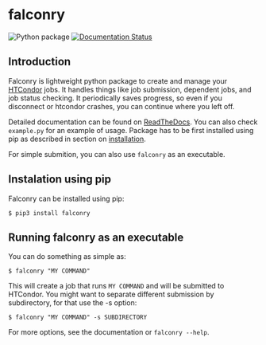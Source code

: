 # falconry

![Python package](https://github.com/fnechans/falconry/workflows/Python%20package/badge.svg)
[![Documentation Status](https://readthedocs.org/projects/falconry/badge/?version=latest)](https://falconry.readthedocs.io/en/latest/?badge=latest)

## Introduction

Falconry is lightweight python package to create and manage your [HTCondor](https://github.com/htcondor/) jobs.
It handles things like job submission, dependent jobs, and job status checking. It periodically saves progress,
so even if you disconnect or htcondor crashes, you can continue where you left off.

Detailed documentation can be found on [ReadTheDocs](https://falconry.readthedocs.io/en/latest/index.html). You can also check `example.py` for an example of usage. Package has to be first installed using pip as described in section on [installation](#installation-using-pip).

For simple submition, you can also use `falconry` as an executable.

## Instalation using pip

Falconry can be installed using pip:

    $ pip3 install falconry

## Running falconry as an executable

You can do something as simple as:

    $ falconry "MY COMMAND"

This will create a job that runs `MY COMMAND` and will be submitted to HTCondor.
You might want to separate different submission by subdirectory, for that use
the -s option:

    $ falconry "MY COMMAND" -s SUBDIRECTORY

For more options, see the documentation or `falconry --help`.